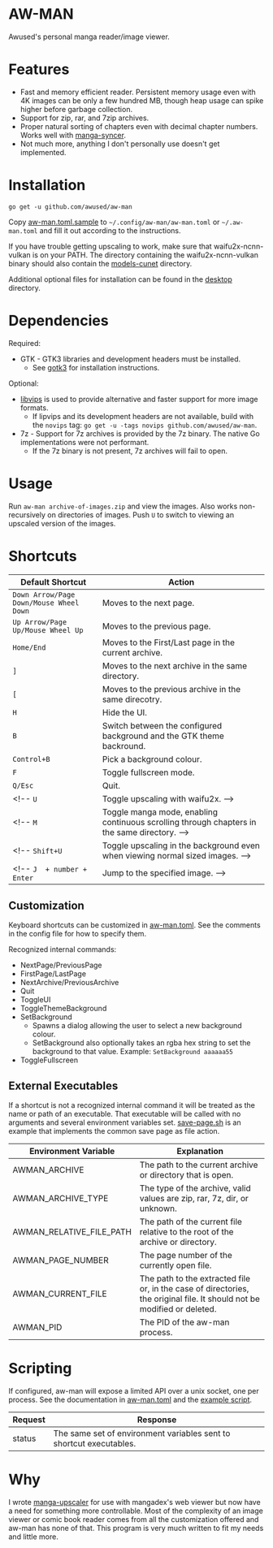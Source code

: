 # AW-MAN

Awused's personal manga reader/image viewer.

<!-- It is a simple viewer with support for running arbitrary upscalers, like waifu2x, and almost no customization. -->

<!-- TODO see if windows support is easy enough -->

# Features

* Fast and memory efficient reader. Persistent memory usage even with 4K images can be only a few hundred MB, though heap usage can spike higher before garbage collection.
* Support for zip, rar, and 7zip archives.
* Proper natural sorting of chapters even with decimal chapter numbers. Works well with [manga-syncer](https://github.com/awused/manga-syncer).
* Not much more, anything I don't personally use doesn't get implemented.
<!-- * Configurable shortcuts to run external scripts. -->
<!-- * Support for custom external upscalers. See [aw-upscale](https://github.com/awused/aw-upscale). -->

# Installation

`go get -u github.com/awused/aw-man`

Copy [aw-man.toml.sample](aw-man.toml.sample) to `~/.config/aw-man/aw-man.toml` or `~/.aw-man.toml` and fill it out according to the instructions.

If you have trouble getting upscaling to work, make sure that waifu2x-ncnn-vulkan is on your PATH. The directory containing the waifu2x-ncnn-vulkan binary should also contain the [models-cunet](https://github.com/nihui/waifu2x-ncnn-vulkan/tree/master/models/models-cunet) directory.

Additional optional files for installation can be found in the [desktop](desktop) directory.

# Dependencies

Required:

* GTK - GTK3 libraries and development headers must be installed.
    * See [gotk3](https://github.com/gotk3/gotk3) for installation instructions.


Optional:

* [libvips](https://github.com/libvips/libvips#install) is used to provide alternative and faster support for more image formats.
    * If lipvips and its development headers are not available, build with the `novips` tag: `go get -u -tags novips github.com/awused/aw-man`.
* 7z - Support for 7z archives is provided by the 7z binary. The native Go implementations were not performant.
    * If the 7z binary is not present, 7z archives will fail to open.

<!--
Upscaling has additional requirements:

* [waifu2x-ncnn-vulkan](https://github.com/nihui/waifu2x-ncnn-vulkan) When installing waifu2x, make sure that the [models](https://github.com/nihui/waifu2x-ncnn-vulkan/tree/master/models) directory is present (copied or symlinked) in the same directory as the executable.
* [PyGObject](https://pygobject.readthedocs.io/) is also preferred by the default upscaler.
    * [ImageMagick 6 or 7](https://imagemagick.org/script/download.php) will be used as a fallback if PyGobject is not available.

Alternative upscalers can be configured in place of waifu2x-ncnn-vulkan, see [aw-upscale](https://github.com/awused/aw-upscale). -->

# Usage

Run `aw-man archive-of-images.zip` and view the images. Also works non-recursively on directories of images. Push `U` to switch to viewing an upscaled version of the images.

<!-- The manga mode (`-manga`, `-m` or the `M` shortcut) causes it to treat the directory containing the archive as it if contains a series of volumes or chapters of manga. The next chapter or volume should follow after the last page of the current archive. Supports the directory structure produced by [manga-syncer](https://github.com/awused/manga-syncer) but should work with any archives that sort sensibly. -->

# Shortcuts

Default Shortcut | Action
-----------------|-----------
`Down Arrow/Page Down/Mouse Wheel Down` | Moves to the next page.
`Up Arrow/Page Up/Mouse Wheel Up` | Moves to the previous page.
`Home/End` | Moves to the First/Last page in the current archive.
`]` | Moves to the next archive in the same directory.
`[` | Moves to the previous archive in the same direcotry.
`H` | Hide the UI.
`B` | Switch between the configured background and the GTK theme backround.
`Control+B` | Pick a background colour.
`F` | Toggle fullscreen mode.
`Q/Esc` | Quit.
<!-- `U` | Toggle upscaling with waifu2x. -->
<!-- `M` | Toggle manga mode, enabling continuous scrolling through chapters in the same directory. -->
<!-- `Shift+U` | Toggle upscaling in the background even when viewing normal sized images. -->
<!-- `J  + number + Enter` | Jump to the specified image. -->

## Customization

Keyboard shortcuts can be customized in [aw-man.toml](aw-man.toml.sample). See the comments in the config file for how to specify them.

Recognized internal commands:

* NextPage/PreviousPage
* FirstPage/LastPage
* NextArchive/PreviousArchive
* Quit
* ToggleUI
* ToggleThemeBackground
* SetBackground
    * Spawns a dialog allowing the user to select a new background colour.
    * SetBackground also optionally takes an rgba hex string to set the background to that value. Example: `SetBackground aaaaaa55`
* ToggleFullscreen


## External Executables

If a shortcut is not a recognized internal command it will be treated as the name or path of an executable. That executable will be called with no arguments and several environment variables set. [save-page.sh](examples/save-page.sh) is an example that implements the common save page as file action.

Environment Variable | Explanation
-------------------- | ----------
AWMAN_ARCHIVE | The path to the current archive or directory that is open.
AWMAN_ARCHIVE_TYPE | The type of the archive, valid values are zip, rar, 7z, dir, or unknown.
AWMAN_RELATIVE_FILE_PATH | The path of the current file relative to the root of the archive or directory.
AWMAN_PAGE_NUMBER | The page number of the currently open file.
AWMAN_CURRENT_FILE | The path to the extracted file or, in the case of directories, the original file. It should not be modified or deleted.
AWMAN_PID | The PID of the aw-man process.

# Scripting

If configured, aw-man will expose a limited API over a unix socket, one per process. See the documentation in [aw-man.toml](aw-man.toml.sample) and the [example script](examples/socket-print.sh).

Request | Response
--------|---------------------------------------------------------------------------------------
status  | The same set of environment variables sent to shortcut executables.
<!-- TODO -- implement the rest of the GUI actions as API calls -->

# Why

I wrote [manga-upscaler](https://github.com/awused/manga-upscaler) for use with mangadex's web viewer but now have a need for something more controllable. Most of the complexity of an image viewer or comic book reader comes from all the customization offered and aw-man has none of that. This program is very much written to fit my needs and little more.
